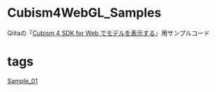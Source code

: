 # Cubism4WebGL_Samples

Qiitaの「[Cubism 4 SDK for Web でモデルを表示する](https://qiita.com/tatsuteb/items/2c00855968acd9f4b7df)」用サンプルコード

# tags

[Sample_01](https://github.com/tatsuteb/Cubism4WebGL_Samples/tree/Sample_01)
